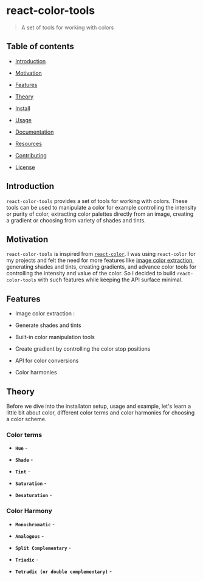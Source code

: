 # react-color-tools

> A set of tools for working with colors

## Table of contents

- [Introduction]()

- [Motivation]()

- [Features]()

- [Theory]()

- [Install]()

- [Usage]()

- [Documentation]()

- [Resources]()

- [Contributing]()

- [License]()

## Introduction

`react-color-tools` provides a set of tools for working with colors. These tools can be used to manipulate a color for example controlling the intensity or purity of color, extracting color palettes directly from an image, creating a gradient or choosing from variety of shades and tints.

## Motivation

`react-color-tools` is inspired from [`react-color`](https://github.com/casesandberg/react-color). I was using `react-color` for my projects and felt the need for more features like [image color extraction](https://react-color-extractor.surge.sh), generating shades and tints, creating gradients, and advance color tools for controlling the intensity and value of the color. So I decided to build `react-color-tools` with such features while keeping the API surface minimal.

## Features

- Image color extraction :

- Generate shades and tints

- Built-in color manipulation tools

- Create gradient by controlling the color stop positions

- API for color conversions

- Color harmonies

## Theory

Before we dive into the installaton setup, usage and example, let's learn a little bit about color, different color terms and color harmonies for choosing a color scheme.

### Color terms

- **`Hue`** -

- **`Shade`** -

- **`Tint`** -

- **`Saturation`** -

- **`Desaturation`** -

### Color Harmony

- **`Monochromatic`** -

- **`Analogous`** -

- **`Split Complementary`** -

- **`Triadic`** -

- **`Tetradic (or double complementary)`** -

